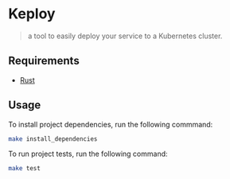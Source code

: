 # Keploy
> a tool to easily deploy your service to a Kubernetes cluster.

## Requirements

- [Rust](https://rustup.rs/)

## Usage

To install project dependencies, run the following commmand:
```bash
make install_dependencies
```

To run project tests, run the following command:
```bash
make test
```
